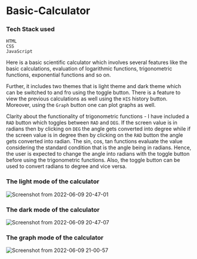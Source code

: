 # Basic-Calculator

### Tech Stack used

```
HTML
CSS
JavaScript
```
Here is a basic scientific calculator which involves several features like the basic calculations, evaluation of logarithmic functions, trigonometric functions, exponential functions and so on.

Further, it includes two themes that is light theme and dark theme which can be switched to and fro using the toggle button.
There is a feature to view the previous calculations as well using the ```HIS``` history button.
Moreover, using the ```Graph``` button one can plot graphs as well.

Clarity about the functionality of trigonometric functions - I have included a ```RAD``` button which toggles between ```RAD``` and ```DEG```. If the screen value is in radians then by clicking on ```DEG``` the angle gets converted into degree while if the screen value is in degree then by clicking on the ```RAD``` button the angle gets converted into radian. 
The sin, cos, tan functions evaluate the value considering the standard condition that is the angle being in radians. Hence, the user is expected to change the angle into radians  with the toggle button before using the trigonometric functions. Also, the toggle button can be used to convert radians to degree and vice versa.

### The light mode of the calculator
![Screenshot from 2022-06-09 20-47-01](https://user-images.githubusercontent.com/94168243/172885706-13890d60-d46b-4932-80a2-c346ab5a2a24.png)

### The dark mode of the calculator
![Screenshot from 2022-06-09 20-47-07](https://user-images.githubusercontent.com/94168243/172885786-2825f236-c61e-45a8-9cf5-811dd34cbb39.png)

### The graph mode of the calculator
![Screenshot from 2022-06-09 21-00-57](https://user-images.githubusercontent.com/94168243/172886061-0e76a120-c570-4b26-b9ff-ce1d373d4ce8.png)
